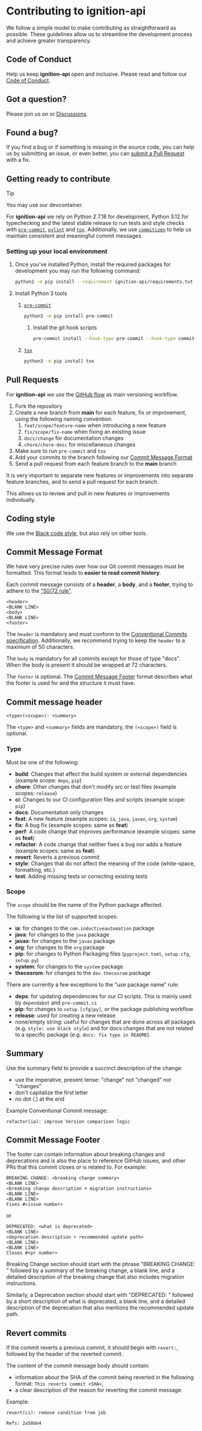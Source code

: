 # Contributing to ignition-api

We follow a simple model to make contributing as straightforward as possible.
These guidelines allow us to streamline the development process and achieve
greater transparency.

## Code of Conduct

Help us keep **ignition-api** open and inclusive. Please read and follow our
[Code of Conduct].

## Got a question?

Please join us on or [Discussions].

## Found a bug?

If you find a bug or if something is missing in the source code, you can help us
by submitting an issue, or even better, you can [submit a Pull Request] with a
fix.

## Getting ready to contribute

> [!TIP]
> You may use our devcontainer.

For **ignition-api** we rely on Python 2.7.18 for development, Python 3.12 for
typechecking and the latest stable release to run tests and style checks with
[`pre-commit`], [`pylint`] and [`tox`]. Additionally, we use [`commitizen`] to
help us maintain consistent and meaningful commit messages.

### Setting up your local environment

1. Once you've installed Python, install the required packages for development
  you may run the following command:

    ```sh
    python2 -m pip install --requirement ignition-api/requirements.txt
    ```

1. Install Python 3 tools

    1. [`pre-commit`]

        ```sh
        python3 -m pip install pre-commit
        ```

        1. Install the git hook scripts

            ```sh
            pre-commit install --hook-type pre-commit --hook-type commit-msg --hook-type pre-push
            ```

    1. [`tox`]

        ```sh
        python3 -m pip install tox
        ```

## Pull Requests

For **ignition-api** we use the [GitHub flow] as main versioning workflow.

1. Fork the repository
1. Create a new branch from **main** for each feature, fix or improvement, using
  the following naming convention:
    1. `feat/scope/feature-name` when introducing a new feature
    1. `fix/scope/fix-name` when fixing an existing issue
    1. `docs/change` for documentation changes
    1. `chore/chore-desc` for miscellaneous changes
1. Make sure to run `pre-commit` and `tox`
1. Add your commits to the branch following our [Commit Message Format]
1. Send a pull request from each feature branch to the **main** branch

It is very important to separate new features or improvements into separate
feature branches, and to send a pull request for each branch.

This allows us to review and pull in new features or improvements individually.

## Coding style

We use the [Black code style], but also rely on other tools.

## Commit Message Format

We have very precise rules over how our Git commit messages must be formatted.
This format leads to **easier to read commit history**.

Each commit message consists of a **header**, a **body**, and a **footer**,
trying to adhere to the ["50/72 rule"].

```text
<header>
<BLANK LINE>
<body>
<BLANK LINE>
<footer>
```

The `header` is mandatory and must conform to the [Conventional Commits specification].
Additionally, we recommend trying to keep the `header` to a maximum of 50 characters.

The `body` is mandatory for all commits except for those of type "docs".
When the body is present it should be wrapped at 72 characters.

The `footer` is optional. The [Commit Message Footer] format describes what the
footer is used for and the structure it must have.

## Commit message header

```text
<type>(<scope>): <summary>
```

The `<type>` and `<summary>` fields are mandatory, the `(<scope>)` field is optional.

### Type

Must be one of the following:

* **build**: Changes that affect the build system or external dependencies
  (example scope: `deps`, `pip`)
* **chore**: Other changes that don't modify src or test files (example scopes:
  `release`)
* **ci**: Changes to our CI configuration files and scripts (example scope: `pip`)
* **docs**: Documentation only changes
* **feat**: A new feature (example scopes: `ia`, `java`, `javax`, `org`,
  `system`)
* **fix**: A bug fix (example scopes: same as **feat**)
* **perf**: A code change that improves performance (example scopes: same as
  **feat**)
* **refactor**: A code change that neither fixes a bug nor adds a feature
  (example scopes: same as **feat**)
* **revert**: Reverts a previous commit
* **style**: Changes that do not affect the meaning of the code (white-space,
  formatting, etc.)
* **test**: Adding missing tests or correcting existing tests

### Scope

The `scope` should be the name of the Python package affected.

The following is the list of supported scopes:

* **ia**: for changes to the `com.inductiveautomation` package
* **java**: for changes to the `java` package
* **javax**: for changes to the `javax` package
* **org**: for changes to the `org` package
* **pip**: for changes to Python Packaging files (`pyproject.toml`, `setup.cfg`,
  `setup.py`)
* **system**: for changes to the `system` package
* **thecesrom**: for changes to the `dev.thecesrom` package

There are currently a few exceptions to the "use package name" rule:

* **deps**: for updating dependencies for our CI scripts. This is mainly used by
  `dependabot` and `pre-commit.ci`
* **pip**: for changes to `setup.[cfg|py]`, or the package publishing workflow
* **release**: used for creating a new release
* none/empty string: useful for changes that are done across all packages (e.g.
  `style: use black style`) and for docs changes that are not related to a
  specific package (e.g. `docs: fix typo in README`).

## Summary

Use the summary field to provide a succinct description of the change:

* use the imperative, present tense: "change" not "changed" nor "changes"
* don't capitalize the first letter
* no dot (.) at the end

Example Conventional Commit message:

```text
refactor(ia): improve Version comparison logic
```

## Commit Message Footer

The footer can contain information about breaking changes and deprecations and
is also the place to reference GitHub issues, and other PRs that this commit
closes or is related to. For example:

```text
BREAKING CHANGE: <breaking change summary>
<BLANK LINE>
<breaking change description + migration instructions>
<BLANK LINE>
<BLANK LINE>
Fixes #<issue number>
```

or

```text
DEPRECATED: <what is deprecated>
<BLANK LINE>
<deprecation description + recommended update path>
<BLANK LINE>
<BLANK LINE>
Closes #<pr number>
```

Breaking Change section should start with the phrase "BREAKING CHANGE: "
followed by a summary of the breaking change, a blank line, and a detailed
description of the breaking change that also includes migration instructions.

Similarly, a Deprecation section should start with "DEPRECATED: " followed by a
short description of what is deprecated, a blank line, and a detailed
description of the deprecation that also mentions the recommended update path.

## Revert commits

If the commit reverts a previous commit, it should begin with `revert:`,
followed by the header of the reverted commit.

The content of the commit message body should contain:

* information about the SHA of the commit being reverted in the following
  format: `This reverts commit <SHA>`,
* a clear description of the reason for reverting the commit message.

Example:

```text
revert(ci): remove condition from job

Refs: 2a50de4
```

<!-- Links -->
["50/72 rule"]: https://tbaggery.com/2008/04/19/a-note-about-git-commit-messages.html
[Black code style]: https://github.com/psf/black/blob/main/docs/the_black_code_style/index.rst
[Code of Conduct]: https://github.com/ignition-devs/.github/blob/main/CODE_OF_CONDUCT.md
[Commit Message Footer]: #commit-message-footer
[Commit Message Format]: #commit-message-format
[`commitizen`]: https://commitizen-tools.github.io/commitizen/
[Conventional Commits specification]: https://conventionalcommits.org/
[Discussions]: https://github.com/orgs/ignition-devs/discussions
[GitHub flow]: https://guides.github.com/introduction/flow/
[`pre-commit`]: https://pre-commit.com/
[`pylint`]: https://pylint.readthedocs.io/en/latest/
[submit a Pull Request]: #pull-requests
[`tox`]: https://tox.wiki/
